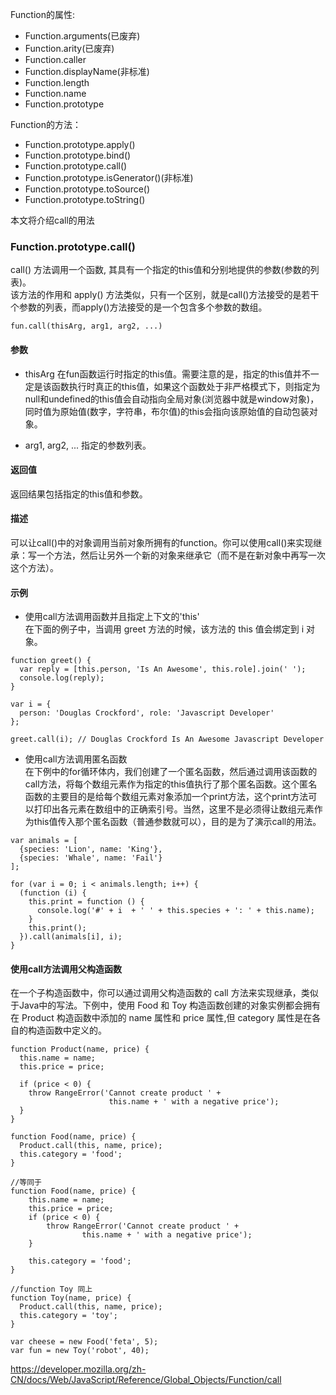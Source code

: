 Function的属性:
- Function.arguments(已废弃)
- Function.arity(已废弃)
- Function.caller
- Function.displayName(非标准)
- Function.length
- Function.name
- Function.prototype

Function的方法：
- Function.prototype.apply()
- Function.prototype.bind()
- Function.prototype.call()
- Function.prototype.isGenerator()(非标准)
- Function.prototype.toSource()
- Function.prototype.toString()

本文将介绍call的用法
### Function.prototype.call()
call() 方法调用一个函数, 其具有一个指定的this值和分别地提供的参数(参数的列表)。  
该方法的作用和 apply() 方法类似，只有一个区别，就是call()方法接受的是若干个参数的列表，而apply()方法接受的是一个包含多个参数的数组。
```
fun.call(thisArg, arg1, arg2, ...)
```
#### 参数

 - thisArg
在fun函数运行时指定的this值。需要注意的是，指定的this值并不一定是该函数执行时真正的this值，如果这个函数处于非严格模式下，则指定为null和undefined的this值会自动指向全局对象(浏览器中就是window对象)，同时值为原始值(数字，字符串，布尔值)的this会指向该原始值的自动包装对象。

 - arg1, arg2, ...
    指定的参数列表。

#### 返回值
返回结果包括指定的this值和参数。

#### 描述
可以让call()中的对象调用当前对象所拥有的function。你可以使用call()来实现继承：写一个方法，然后让另外一个新的对象来继承它（而不是在新对象中再写一次这个方法）。

#### 示例
 - 使用call方法调用函数并且指定上下文的'this'  
在下面的例子中，当调用 greet 方法的时候，该方法的 this 值会绑定到 i 对象。
```
function greet() {
  var reply = [this.person, 'Is An Awesome', this.role].join(' ');
  console.log(reply);
}

var i = {
  person: 'Douglas Crockford', role: 'Javascript Developer'
};

greet.call(i); // Douglas Crockford Is An Awesome Javascript Developer
```

 - 使用call方法调用匿名函数  
在下例中的for循环体内，我们创建了一个匿名函数，然后通过调用该函数的call方法，将每个数组元素作为指定的this值执行了那个匿名函数。这个匿名函数的主要目的是给每个数组元素对象添加一个print方法，这个print方法可以打印出各元素在数组中的正确索引号。当然，这里不是必须得让数组元素作为this值传入那个匿名函数（普通参数就可以），目的是为了演示call的用法。
```
var animals = [
  {species: 'Lion', name: 'King'},
  {species: 'Whale', name: 'Fail'}
];

for (var i = 0; i < animals.length; i++) {
  (function (i) { 
    this.print = function () { 
      console.log('#' + i  + ' ' + this.species + ': ' + this.name); 
    } 
    this.print();
  }).call(animals[i], i);
}
```
#### 使用call方法调用父构造函数  
在一个子构造函数中，你可以通过调用父构造函数的 call 方法来实现继承，类似于Java中的写法。下例中，使用 Food 和 Toy 构造函数创建的对象实例都会拥有在 Product 构造函数中添加的 name 属性和 price 属性,但 category 属性是在各自的构造函数中定义的。
```
function Product(name, price) {
  this.name = name;
  this.price = price;

  if (price < 0) {
    throw RangeError('Cannot create product ' +
                      this.name + ' with a negative price');
  }
}

function Food(name, price) {
  Product.call(this, name, price); 
  this.category = 'food';
}

//等同于
function Food(name, price) { 
    this.name = name;
    this.price = price;
    if (price < 0) {
        throw RangeError('Cannot create product ' +
                this.name + ' with a negative price');
    }

    this.category = 'food'; 
}

//function Toy 同上
function Toy(name, price) {
  Product.call(this, name, price);
  this.category = 'toy';
}

var cheese = new Food('feta', 5);
var fun = new Toy('robot', 40);
```


https://developer.mozilla.org/zh-CN/docs/Web/JavaScript/Reference/Global_Objects/Function/call